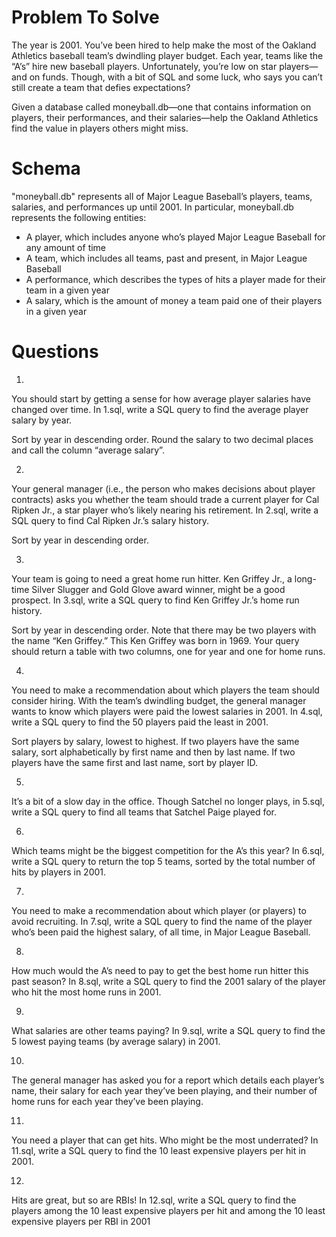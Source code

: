 # Problem To Solve

The year is 2001. You’ve been hired to help make the most of the Oakland Athletics baseball team’s dwindling player budget. Each year, teams like the “A’s” hire new baseball players. Unfortunately, you’re low on star players—and on funds. Though, with a bit of SQL and some luck, who says you can’t still create a team that defies expectations?

Given a database called moneyball.db—one that contains information on players, their performances, and their salaries—help the Oakland Athletics find the value in players others might miss.


# Schema

"moneyball.db" represents all of Major League Baseball’s players, teams, salaries, and performances up until 2001. In particular, moneyball.db represents the following entities:

- A player, which includes anyone who’s played Major League Baseball for any amount of time
- A team, which includes all teams, past and present, in Major League Baseball
- A performance, which describes the types of hits a player made for their team in a given year
- A salary, which is the amount of money a team paid one of their players in a given year

# Questions 

1.
You should start by getting a sense for how average player salaries have changed over time. In 1.sql, write a SQL query to find the average player salary by year.

Sort by year in descending order.
Round the salary to two decimal places and call the column “average salary”.

2.
Your general manager (i.e., the person who makes decisions about player contracts) asks you whether the team should trade a current player for Cal Ripken Jr., a star player who’s likely nearing his retirement. In 2.sql, write a SQL query to find Cal Ripken Jr.’s salary history.

Sort by year in descending order.


3.
Your team is going to need a great home run hitter. Ken Griffey Jr., a long-time Silver Slugger and Gold Glove award winner, might be a good prospect. In 3.sql, write a SQL query to find Ken Griffey Jr.’s home run history.

Sort by year in descending order.
Note that there may be two players with the name “Ken Griffey.” This Ken Griffey was born in 1969.
Your query should return a table with two columns, one for year and one for home runs.

4.
You need to make a recommendation about which players the team should consider hiring. With the team’s dwindling budget, the general manager wants to know which players were paid the lowest salaries in 2001. In 4.sql, write a SQL query to find the 50 players paid the least in 2001.

Sort players by salary, lowest to highest.
If two players have the same salary, sort alphabetically by first name and then by last name.
If two players have the same first and last name, sort by player ID.


5.
It’s a bit of a slow day in the office. Though Satchel no longer plays, in 5.sql, write a SQL query to find all teams that Satchel Paige played for.


6.
Which teams might be the biggest competition for the A’s this year? In 6.sql, write a SQL query to return the top 5 teams, sorted by the total number of hits by players in 2001.


7.
You need to make a recommendation about which player (or players) to avoid recruiting. In 7.sql, write a SQL query to find the name of the player who’s been paid the highest salary, of all time, in Major League Baseball.


8.
How much would the A’s need to pay to get the best home run hitter this past season? In 8.sql, write a SQL query to find the 2001 salary of the player who hit the most home runs in 2001.


9.

What salaries are other teams paying? In 9.sql, write a SQL query to find the 5 lowest paying teams (by average salary) in 2001.

10.

The general manager has asked you for a report which details each player’s name, their salary for each year they’ve been playing, and their number of home runs for each year they’ve been playing.

11.

You need a player that can get hits. Who might be the most underrated? In 11.sql, write a SQL query to find the 10 least expensive players per hit in 2001.

12.

Hits are great, but so are RBIs! In 12.sql, write a SQL query to find the players among the 10 least expensive players per hit and among the 10 least expensive players per RBI in 2001
